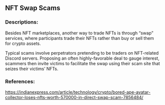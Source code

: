 ## NFT Swap Scams

### Descriptions:
Besides NFT marketplaces, another way to trade NFTs is through “swap” services, where participants trade their NFTs rather than buy or sell them for crypto assets.

Typical scams involve perpetrators pretending to be traders on NFT-related Discord servers. Proposing an often highly-favorable deal to gauge interest, scammers then invite victims to facilitate the swap using their scam site that seizes their victims’ NFTs.

### References:
https://indianexpress.com/article/technology/crypto/bored-ape-avatar-collector-loses-nfts-worth-570000-in-direct-swap-scam-7856484/